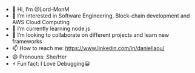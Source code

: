 - 👋 Hi, I’m @Lord-MonM
- 👀 I’m interested in Software Engineering, Block-chain development and AWS Cloud Computing 
- 🌱 I’m currently learning node.js
- 💞️ I’m looking to collaborate on different projects and learn new frameworks
- 📫 How to reach me: https://www.linkedin.com/in/daniellaou/
- 😄 Pronouns: She/Her
- ⚡ Fun fact: I Love Debugging😀

<!---
Lord-MonM/Lord-MonM is a ✨ special ✨ repository because its `README.md` (this file) appears on your GitHub profile.
You can click the Preview link to take a look at your changes.
--->
